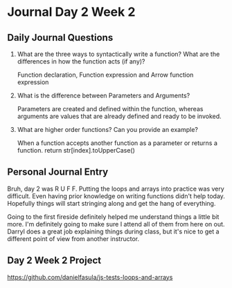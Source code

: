 # Journal Day 2 Week 2

## Daily Journal Questions

1. What are the three ways to syntactically write a function? What are the differences in how the function acts (if any)?

    Function declaration, Function expression and Arrow function expression

2. What is the difference between Parameters and Arguments?

    Parameters are created and defined within the function, whereas arguments are values that are already defined and ready to be invoked.

3. What are higher order functions? Can you provide an example?

    When a function accepts another function as a parameter or returns a function.
    return str[index].toUpperCase()

## Personal Journal Entry

 Bruh, day 2 was R U F F. Putting the loops and arrays into practice was very difficult. Even having prior knowledge on writing functions didn't help today. Hopefully things will start stringing along and get the hang of everything.

 Going to the first fireside definitely helped me understand things a little bit more. I'm definitely going to make sure I attend all of them from here on out. Darryl does a great job explaining things during class, but it's nice to get a different point of view from another instructor.


## Day 2 Week 2 Project

https://github.com/danielfasula/js-tests-loops-and-arrays